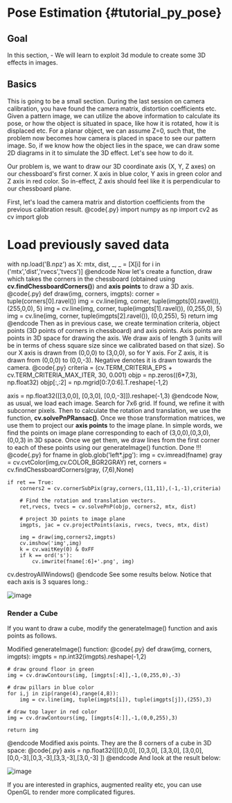 Pose Estimation {#tutorial_py_pose}
===============

Goal
----

In this section,
    -   We will learn to exploit 3d module to create some 3D effects in images.

Basics
------

This is going to be a small section. During the last session on camera calibration, you have found
the camera matrix, distortion coefficients etc. Given a pattern image, we can utilize the above
information to calculate its pose, or how the object is situated in space, like how it is rotated,
how it is displaced etc. For a planar object, we can assume Z=0, such that, the problem now becomes
how camera is placed in space to see our pattern image. So, if we know how the object lies in the
space, we can draw some 2D diagrams in it to simulate the 3D effect. Let's see how to do it.

Our problem is, we want to draw our 3D coordinate axis (X, Y, Z axes) on our chessboard's first
corner. X axis in blue color, Y axis in green color and Z axis in red color. So in-effect, Z axis
should feel like it is perpendicular to our chessboard plane.

First, let's load the camera matrix and distortion coefficients from the previous calibration
result.
@code{.py}
import numpy as np
import cv2 as cv
import glob

# Load previously saved data
with np.load('B.npz') as X:
    mtx, dist, _, _ = [X[i] for i in ('mtx','dist','rvecs','tvecs')]
@endcode
Now let's create a function, draw which takes the corners in the chessboard (obtained using
**cv.findChessboardCorners()**) and **axis points** to draw a 3D axis.
@code{.py}
def draw(img, corners, imgpts):
    corner = tuple(corners[0].ravel())
    img = cv.line(img, corner, tuple(imgpts[0].ravel()), (255,0,0), 5)
    img = cv.line(img, corner, tuple(imgpts[1].ravel()), (0,255,0), 5)
    img = cv.line(img, corner, tuple(imgpts[2].ravel()), (0,0,255), 5)
    return img
@endcode
Then as in previous case, we create termination criteria, object points (3D points of corners in
chessboard) and axis points. Axis points are points in 3D space for drawing the axis. We draw axis
of length 3 (units will be in terms of chess square size since we calibrated based on that size). So
our X axis is drawn from (0,0,0) to (3,0,0), so for Y axis. For Z axis, it is drawn from (0,0,0) to
(0,0,-3). Negative denotes it is drawn towards the camera.
@code{.py}
criteria = (cv.TERM_CRITERIA_EPS + cv.TERM_CRITERIA_MAX_ITER, 30, 0.001)
objp = np.zeros((6*7,3), np.float32)
objp[:,:2] = np.mgrid[0:7,0:6].T.reshape(-1,2)

axis = np.float32([[3,0,0], [0,3,0], [0,0,-3]]).reshape(-1,3)
@endcode
Now, as usual, we load each image. Search for 7x6 grid. If found, we refine it with subcorner
pixels. Then to calculate the rotation and translation, we use the function,
**cv.solvePnPRansac()**. Once we those transformation matrices, we use them to project our **axis
points** to the image plane. In simple words, we find the points on image plane corresponding to
each of (3,0,0),(0,3,0),(0,0,3) in 3D space. Once we get them, we draw lines from the first corner
to each of these points using our generateImage() function. Done !!!
@code{.py}
for fname in glob.glob('left*.jpg'):
    img = cv.imread(fname)
    gray = cv.cvtColor(img,cv.COLOR_BGR2GRAY)
    ret, corners = cv.findChessboardCorners(gray, (7,6),None)

    if ret == True:
        corners2 = cv.cornerSubPix(gray,corners,(11,11),(-1,-1),criteria)

        # Find the rotation and translation vectors.
        ret,rvecs, tvecs = cv.solvePnP(objp, corners2, mtx, dist)

        # project 3D points to image plane
        imgpts, jac = cv.projectPoints(axis, rvecs, tvecs, mtx, dist)

        img = draw(img,corners2,imgpts)
        cv.imshow('img',img)
        k = cv.waitKey(0) & 0xFF
        if k == ord('s'):
            cv.imwrite(fname[:6]+'.png', img)

cv.destroyAllWindows()
@endcode
See some results below. Notice that each axis is 3 squares long.:

![image](images/pose_1.jpg)

### Render a Cube

If you want to draw a cube, modify the generateImage() function and axis points as follows.

Modified generateImage() function:
@code{.py}
def draw(img, corners, imgpts):
    imgpts = np.int32(imgpts).reshape(-1,2)

    # draw ground floor in green
    img = cv.drawContours(img, [imgpts[:4]],-1,(0,255,0),-3)

    # draw pillars in blue color
    for i,j in zip(range(4),range(4,8)):
        img = cv.line(img, tuple(imgpts[i]), tuple(imgpts[j]),(255),3)

    # draw top layer in red color
    img = cv.drawContours(img, [imgpts[4:]],-1,(0,0,255),3)

    return img
@endcode
Modified axis points. They are the 8 corners of a cube in 3D space:
@code{.py}
axis = np.float32([[0,0,0], [0,3,0], [3,3,0], [3,0,0],
                   [0,0,-3],[0,3,-3],[3,3,-3],[3,0,-3] ])
@endcode
And look at the result below:

![image](images/pose_2.jpg)

If you are interested in graphics, augmented reality etc, you can use OpenGL to render more
complicated figures.
